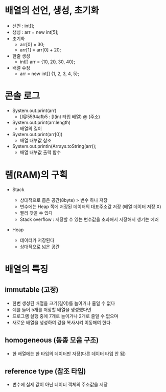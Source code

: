 # 배열의 선언, 생성, 초기화
+ 선언 : int[];
+ 생성 : arr = new int[5];
+ 초기화
  - arr[0] = 30;
  - arr[1] = arr[0] + 20;
+ 한줄 생성
  - int[] arr = {10, 20, 30, 40};
+ 배열 수정
  - arr = new int[] {1, 2, 3, 4, 5};

# 콘솔 로그
+ System.out.print(arr)
  - [I@5594a1b5 : [I(int 타입 배열) @ (주소)
+ System.out.print(arr.length)
  - 배열의 길이
+ System.out.print(arr[0])
  - 배열 내부값 참조
+ System.out.println(Arrays.toString(arr));
  - 배열 내부값 출력 함수


# 램(RAM)의 구획
+ Stack
  - 상대적으로 좁은 공간(8byte) > 변수 하나 저장
  - 변수에는 Heap 쪽에 저장된 데이터의 대표주소값 저장 (배열 데이터 저장 X)
  - 빨리 찾을 수 있다
  - Stack overflow : 저장할 수 있는 변수값을 초과해서 저장해서 생기는 에러

+ Heap
  - 데이터가 저장된다
  - 상대적으로 넓은 공간

# 배열의 특징
## immutable (고정)
 + 한번 생성된 배열을 크기(길이)를 늘이거나 줄일 수 없다
 + 예를 들어 5개를 저장할 배열을 생성했다면
 + 프로그램 실행 중에 7개로 늘이거나 2개로 줄일 수 없으며
 + 새로운 배열을 생성하여 값을 복사시켜 이동해여 한다.

## homogeneous (동종 모음 구조)
+ 한 배열에는 한 타입의 데이터만 저장(다른 데이터 타입 안 됨)

##  reference type (참조 타입)
+ 변수에 실제 값이 아닌 데이터 객체의 주소값을 저장